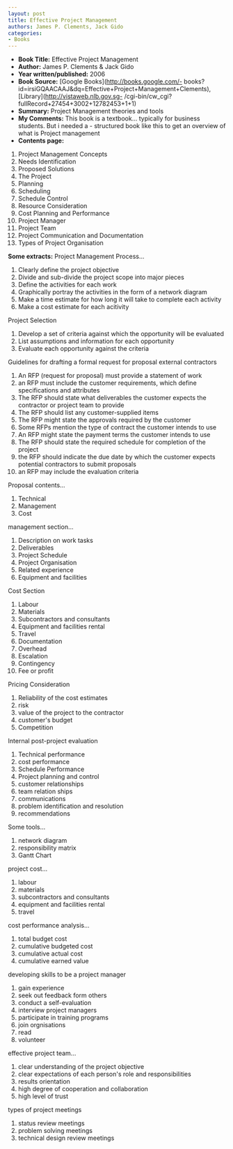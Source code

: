 ```yaml
---
layout: post
title: Effective Project Management
authors: James P. Clements, Jack Gido
categories:
- Books
---
```



- **Book Title:** Effective Project Management
- **Author:** James P. Clements & Jack Gido
- **Year written/published:** 2006
- **Book Source:** [Google Books](http://books.google.com/- books?id=irsiGQAACAAJ&dq=Effective+Project+Management+Clements), [Library](http://vistaweb.nlb.gov.sg- /cgi-bin/cw_cgi?fullRecord+27454+3002+12782453+1+1)
- **Summary:** Project Management theories and tools
- **My Comments:** This book is a textbook... typically for business students. But i needed a - structured book like this to get an overview of what is Project management
- **Contents page:**

1. Project Management Concepts
2. Needs Identification
3. Proposed Solutions
4. The Project
5. Planning
6. Scheduling
7. Schedule Control
8. Resource Consideration
9. Cost Planning and Performance
10. Project Manager
11. Project Team
12. Project Communication and Documentation
13. Types of Project Organisation

**Some extracts:** Project Management Process...

1. Clearly define the project objective
2. Divide and sub-divide the project scope into major pieces
3. Define the activities for each work
4. Graphically portray the activities in the form of a network diagram
5. Make a time estimate for how long it will take to complete each activity
6. Make a cost estimate for each acitivity

Project Selection

1. Develop a set of criteria against which the opportunity will be evaluated
2. List assumptions and information for each opportunity
3. Evaluate each opportunity against the criteria

Guidelines for drafting a formal request for proposal external contractors

1. An RFP (request for proposal) must provide a statement of work
2. an RFP must include the customer requirements, which define specifications and attributes
3. The RFP should state what deliverables the customer expects the contractor or project team to provide
4. The RFP should list any customer-supplied items
5. The RFP might state the approvals required by the customer
6. Some RFPs mention the type of contract the customer intends to use
7. An RFP might state the payment terms the customer intends to use
8. The RFP should state the required schedule for completion of the project
9. the RFP should indicate the due date by which the customer expects potential contractors to submit proposals
10. an RFP may include the evaluation criteria

Proposal contents...

1. Technical
2. Management
3. Cost

management section...

1. Description on work tasks
2. Deliverables
3. Project Schedule
4. Project Organisation
5. Related experience
6. Equipment and facilities

Cost Section

1. Labour
2. Materials
3. Subcontractors and consultants
4. Equipment and facilities rental
5. Travel
6. Documentation
7. Overhead
8. Escalation
9. Contingency
10. Fee or profit

Pricing Consideration

1. Reliability of the cost estimates
2. risk
3. value of the project to the contractor
4. customer's budget
5. Competition

Internal post-project evaluation

1. Technical performance
2. cost performance
3. Schedule Performance
4. Project planning and control
5. customer relationships
6. team relation ships
7. communications
8. problem identification and resolution
9. recommendations

Some tools...

1. network diagram
2. responsibility matrix
3. Gantt Chart

project cost...

1. labour
2. materials
3. subcontractors and consultants
4. equipment and facilities rental
5. travel

cost performance analysis...

1. total budget cost
2. cumulative budgeted cost
3. cumulative actual cost
4. cumulative earned value

developing skills to be a project manager

1. gain experience
2. seek out feedback form others
3. conduct a self-evaluation
4. interview project managers
5. participate in training programs
6. join orgnisations
7. read
8. volunteer

effective project team...

1. clear understanding of the project objective
2. clear expectations of each person's role and responsibilities
3. results orientation
4. high degree of cooperation and collaboration
5. high level of trust

types of project meetings

1. status review meetings
2. problem solving meetings
3. technical design review meetings
